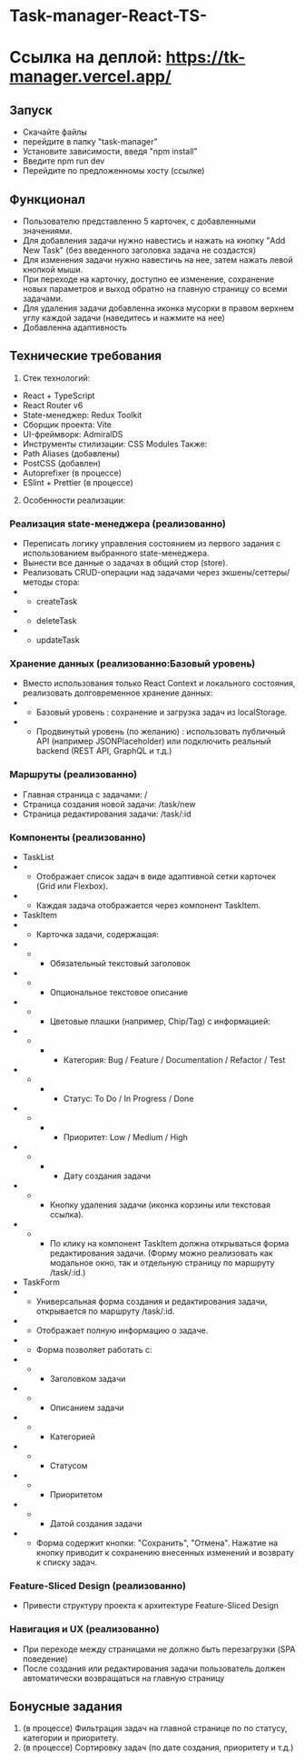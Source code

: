 # Task-manager-React-TS-

# Ссылка на деплой: https://tk-manager.vercel.app/

## Запуск
 - Скачайте файлы
 - перейдите в папку "task-manager"
 - Установите зависимости, введя "npm install"
 - Введите npm run dev
 - Перейдите по предложенномы хосту (ссылке)

## Функционал 
 - Пользователю представленно 5 карточек, с добавленными значениями. 
 - Для добавления задачи нужно навестись и нажать на кнопку "Add New Task" (без введенного заголовка задача не создастся)
 - Для изменения задачи нужно навестичь на нее, затем нажать левой кнопкой мыши.
 - При переходе на карточку, доступно ее изменение, сохранение новых параметров и выход обратно на главную страницу со всеми задачами.
 - Для удаления задачи добавленна иконка мусорки в правом верхнем углу каждой задачи (наведитесь и нажмите на нее)
 - Добавленна адаптивность

## Технические требования
1. Стек технологий:
- React + TypeScript
- React Router v6
- State-менеджер: Redux Toolkit 
- Сборщик проекта: Vite
- UI-фреймворк: AdmiralDS
- Инструменты стилизации: CSS Modules
Также:
- Path Aliases (добавлены)
- PostCSS (добавлен)
- Autoprefixer (в процессе)
- ESlint + Prettier (в процессе)

2. Особенности реализации:
### Реализация state-менеджера (реализованно)
- Переписать логику управления состоянием из первого задания с использованием выбранного state-менеджера.
- Вынести все данные о задачах в общий стор (store).
- Реализовать CRUD-операции над задачами через экшены/сеттеры/методы стора:
- - createTask
- - deleteTask
- - updateTask
### Хранение данных (реализованно:Базовый уровень)
- Вместо использования только React Context и локального состояния, реализовать долговременное хранение данных:
- - Базовый уровень : сохранение и загрузка задач из localStorage.
- - Продвинутый уровень (по желанию) : использовать публичный API (например JSONPlaceholder) или подключить реальный backend (REST API, GraphQL и т.д.)
### Маршруты (реализованно)
- Главная страница с задачами: /
- Страница создания новой задачи: /task/new
- Страница редактирования задачи: /task/:id
### Компоненты (реализованно)
- TaskList
- - Отображает список задач в виде адаптивной сетки карточек (Grid или Flexbox).
- - Каждая задача отображается через компонент TaskItem.
- TaskItem
- - Карточка задачи, содержащая:
- - - Обязательный текстовый заголовок
- - - Опциональное текстовое описание
- - - Цветовые плашки (например, Chip/Tag) с информацией:
- - - - Категория: Bug / Feature / Documentation / Refactor / Test
- - - - Статус: To Do / In Progress / Done
- - - - Приоритет: Low / Medium / High
- - - - Дату создания задачи
- - - Кнопку удаления задачи (иконка корзины или текстовая ссылка).
- - - По клику на компонент TaskItem должна открываться форма редактирования задачи. (Форму можно реализовать как модальное окно, так и отдельную страницу по маршруту /task/:id.)
- TaskForm
- - Универсальная форма создания и редактирования задачи, открывается по маршруту /task/:id.
- - Отображает полную информацию о задаче.
- - Форма позволяет работать с:
- - - Заголовком задачи
- - - Описанием задачи
- - - Категорией
- - - Статусом
- - - Приоритетом
- - - Датой создания задачи
- - Форма содержит кнопки: "Сохранить", "Отмена". Нажатие на кнопку приводит к сохранению
внесенных изменений и возврату к списку задач.
### Feature-Sliced Design (реализованно)
- Привести структуру проекта к архитектуре Feature-Sliced Design
### Навигация и UX (реализованно)
- При переходе между страницами не должно быть перезагрузки (SPA поведение)
- После создания или редактирования задачи пользователь должен автоматически возвращаться на главную страницу

## Бонусные задания
1. (в процессе) Фильтрация задач на главной странице по по статусу, категории и приоритету.
2. (в процессе) Сортировку задач (по дате создания, приоритету и т.д.)

